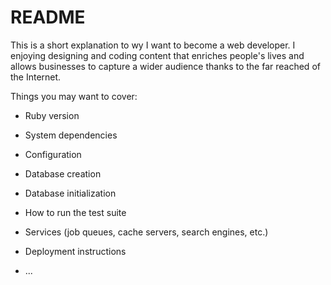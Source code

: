 # README

This is a short explanation to wy I want to become a web developer.  I enjoying designing and coding content that enriches people's lives and allows businesses to capture a wider audience thanks to the far reached of the Internet.

Things you may want to cover:

* Ruby version

* System dependencies

* Configuration

* Database creation

* Database initialization

* How to run the test suite

* Services (job queues, cache servers, search engines, etc.)

* Deployment instructions

* ...
